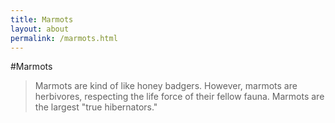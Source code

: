 ```yaml
---
title: Marmots
layout: about
permalink: /marmots.html
---
```


#Marmots

> Marmots are kind of like honey badgers. However, marmots are herbivores, respecting the life force of their fellow fauna. Marmots are the largest "true hibernators."
